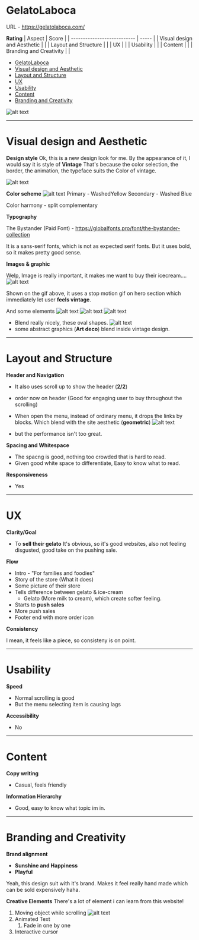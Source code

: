 # GelatoLaboca

URL - https://gelatolaboca.com/

**Rating**
| Aspect                      | Score |
| --------------------------- | ----- |
| Visual design and Aesthetic |       |
| Layout and Structure        |       |
| UX                          |       |
| Usability                   |       |
| Content                     |       |
| Branding and Creativity     |      |


- [GelatoLaboca](#gelatolaboca)
- [Visual design and Aesthetic](#visual-design-and-aesthetic)
- [Layout and Structure](#layout-and-structure)
- [UX](#ux)
- [Usability](#usability)
- [Content](#content)
- [Branding and Creativity](#branding-and-creativity)

![alt text](assets/Animation.gif)

---

# Visual design and Aesthetic


**Design style**
Ok, this is a new design look for me.
By the appearance of it, I would say it is style of **Vintage**
That's because the color selection, the border, the animation, the typeface suits the Color of vintage.

![alt text](assets/image-1.png)

**Color scheme**
![alt text](assets/image-2.png)
Primary - WashedYellow
Secondary - Washed Blue

Color harmony - split complementary

**Typography**

The Bystander (Paid Font) - https://globalfonts.pro/font/the-bystander-collection

It is a sans-serif fonts, which is not as expected serif fonts. But it uses bold, so it makes pretty good sense.

**Images & graphic**

Welp, Image is really important, it makes me want to buy their icecream....
![alt text](assets/image-8.png)

Shown on the gif above, it uses a stop motion gif on hero section which immediately let user **feels vintage**.

And some elements
![alt text](assets/image-3.png)
![alt text](assets/image-4.png)
![alt text](assets/image-5.png)
- Blend really nicely, these oval shapes.
![alt text](assets/image-6.png)
- some abstract graphics (**Art deco**) blend inside vintage design.

---

# Layout and Structure

**Header and Navigation**
- It also uses scroll up to show the header (**2/2**)
- order now on header (Good for engaging user to buy throughout the scrolling)
- When open the menu, instead of ordinary menu, it drops the links by blocks. Which blend with the site aesthetic (**geometric**)
![alt text](assets/Animation-1.gif)

- but the performance isn't too great.

**Spacing and Whitespace**
- The spacng is good, nothing too crowded that is hard to read.
- Given good white space to differentiate, Easy to know what to read.

**Responsiveness**
- Yes

---

# UX

**Clarity/Goal**
- To **sell their gelato**
It's obvious, so it's good websites, also not feeling disgusted, good take on the pushing sale.

**Flow**
- Intro - "For families and foodies"
- Story of the store (What it does)
- Some picture of their store
- Tells difference between gelato & ice-cream
  - Gelato (More milk to cream), which create softer feeling.
- Starts to **push sales**
- More push sales
- Footer end with more order icon

**Consistency**

I mean, it feels like a piece, so consisteny is on point.

---

# Usability
**Speed**
- Normal scrolling is good
- But the menu selecting item is causing lags

**Accessibility**
- No

---

# Content
**Copy writing**
- Casual, feels friendly

**Information Hierarchy**
- Good, easy to know what topic im in.

---

# Branding and Creativity
**Brand alignment**
- **Sunshine and Happiness**
- **Playful**

Yeah, this design suit with it's brand.
Makes it feel really hand made which can be sold expensively haha.

**Creative Elements**
There's a lot of element i can learn from this website!

1. Moving object while scrolling
![alt text](assets/Animation-2.gif)
2. Animated Text
   1. Fade in one by one
3. Interactive cursor